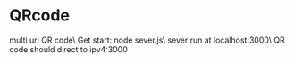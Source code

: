 # QRcode
multi url QR code\\
Get start: node sever.js\\
sever run at localhost:3000\\
QR code should direct to ipv4:3000

